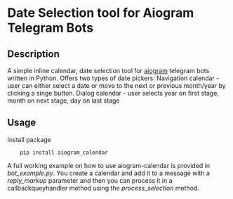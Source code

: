 # Date Selection tool for Aiogram Telegram Bots

## Description
A simple inline calendar, date selection tool for [aiogram](https://github.com/aiogram/aiogram) telegram bots written in Python.
Offers two types of date pickers:
Navigation calendar - user can either select a date or move to the next or previous month/year by clicking a singe button.
Dialog calendar - user selects year on first stage, month on next stage, day on last stage

## Usage
Install package

        pip install aiogram_calendar

A full working example on how to use aiogram-calendar is provided in *bot_example.py*. 
You create a calendar and add it to a message with a *reply_markup* parameter and then you can process it in a callbackqueyhandler method using the *process_selection* method.
